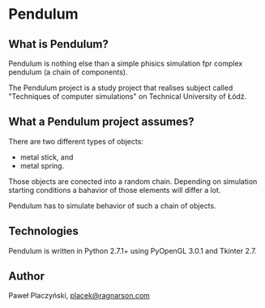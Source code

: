 Pendulum
========

What is Pendulum?
-----------------

Pendulum is nothing else than a simple phisics simulation fpr complex
pendulum (a chain of components).

The Pendulum project is a study project that realises subject called
"Techniques of computer simulations" on Technical University of Łódź.

What a Pendulum project assumes?
--------------------------------

There are two different types of objects:
 * metal stick, and
 * metal spring.

Those objects are conected into a random chain. Depending on simulation
starting conditions a bahavior of those elements will differ a lot.

Pendulum has to simulate behavior of such a chain of objects.

Technologies
------------

Pendulum is written in Python 2.7.1+ using PyOpenGL 3.0.1 and Tkinter 2.7.

Author
------

Paweł Placzyński, placek@ragnarson.com
